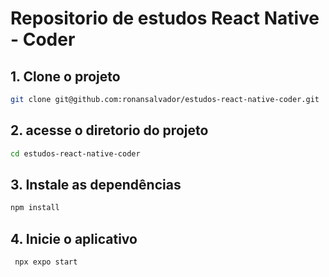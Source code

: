 # Repositorio de estudos React Native - Coder

## 1. Clone o projeto

```bash
git clone git@github.com:ronansalvador/estudos-react-native-coder.git
```

## 2. acesse o diretorio do projeto

```bash
cd estudos-react-native-coder
```



## 3. Instale as dependências

   ```bash
   npm install
   ```

## 4. Inicie o aplicativo

   ```bash
    npx expo start
   ```

